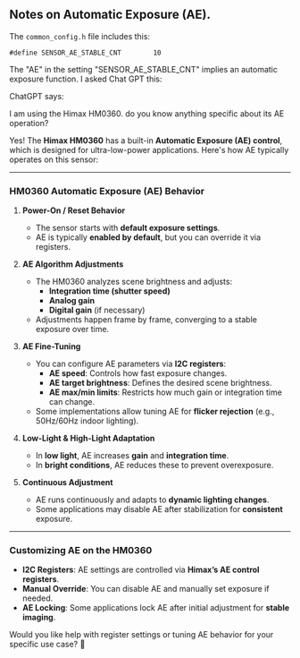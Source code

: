 ## Notes on Automatic Exposure (AE).

The `common_config.h` file includes this:

```
#define SENSOR_AE_STABLE_CNT		10
```

The "AE" in the setting "SENSOR_AE_STABLE_CNT" implies an automatic exposure function. I asked Chat GPT this:

ChatGPT says:

I am using the Himax HM0360. do you know anything specific about its AE operation?

Yes! The **Himax HM0360** has a built-in **Automatic Exposure (AE) control**, which is designed for ultra-low-power applications. Here's how AE typically operates on this sensor:

---

### **HM0360 Automatic Exposure (AE) Behavior**
1. **Power-On / Reset Behavior**
   - The sensor starts with **default exposure settings**.
   - AE is typically **enabled by default**, but you can override it via registers.

2. **AE Algorithm Adjustments**
   - The HM0360 analyzes scene brightness and adjusts:
     - **Integration time (shutter speed)**
     - **Analog gain**
     - **Digital gain** (if necessary)
   - Adjustments happen frame by frame, converging to a stable exposure over time.

3. **AE Fine-Tuning**
   - You can configure AE parameters via **I2C registers**:
     - **AE speed**: Controls how fast exposure changes.
     - **AE target brightness**: Defines the desired scene brightness.
     - **AE max/min limits**: Restricts how much gain or integration time can change.
   - Some implementations allow tuning AE for **flicker rejection** (e.g., 50Hz/60Hz indoor lighting).

4. **Low-Light & High-Light Adaptation**
   - In **low light**, AE increases **gain** and **integration time**.
   - In **bright conditions**, AE reduces these to prevent overexposure.

5. **Continuous Adjustment**
   - AE runs continuously and adapts to **dynamic lighting changes**.
   - Some applications may disable AE after stabilization for **consistent** exposure.

---

### **Customizing AE on the HM0360**
- **I2C Registers**: AE settings are controlled via **Himax’s AE control registers**.
- **Manual Override**: You can disable AE and manually set exposure if needed.
- **AE Locking**: Some applications lock AE after initial adjustment for **stable imaging**.

Would you like help with register settings or tuning AE behavior for your specific use case? 🚀
